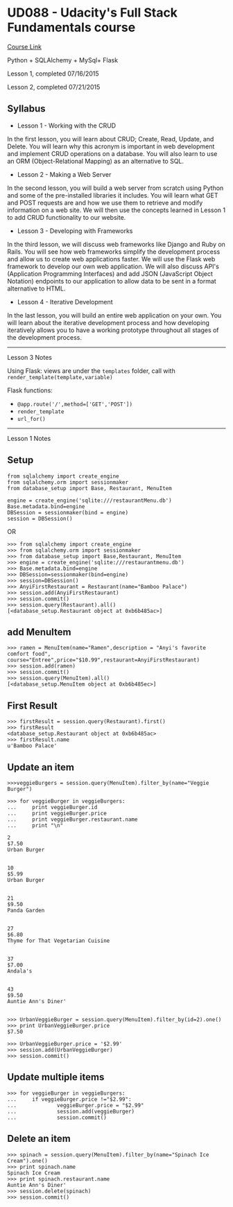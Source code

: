 # UD088 - Udacity's Full Stack Fundamentals course
[Course Link](https://www.udacity.com/course/full-stack-foundations--ud088)

Python + SQLAlchemy + MySql+ Flask

Lesson 1, completed 07/16/2015

Lesson 2, completed 07/21/2015

## Syllabus

+ Lesson 1 - Working with the CRUD

In the first lesson, you will learn about CRUD; Create, Read, Update, and Delete. You will learn why this acronym is important in web development and implement CRUD operations on a database. You will also learn to use an ORM (Object-Relational Mapping) as an alternative to SQL.

+ Lesson 2 - Making a Web Server

In the second lesson, you will build a web server from scratch using Python and some of the pre-installed libraries it includes. You will learn what GET and POST requests are and how we use them to retrieve and modify information on a web site. We will then use the concepts learned in Lesson 1 to add CRUD functionality to our website.

+ Lesson 3 - Developing with Frameworks

In the third lesson, we will discuss web frameworks like Django and Ruby on Rails. You will see how web frameworks simplify the development process and allow us to create web applications faster. We will use the Flask web framework to develop our own web application. We will also discuss API's (Application Programming Interfaces) and add JSON (JavaScript Object Notation) endpoints to our application to allow data to be sent in a format alternative to HTML.

+ Lesson 4 - Iterative Development

In the last lesson, you will build an entire web application on your own. You will learn about the iterative development process and how developing iteratively allows you to have a working prototype throughout all stages of the development process.

---

Lesson 3 Notes

Using Flask: views are under the `templates` folder, call with `render_template(template,variable)`

Flask functions: 
+ `@app.route('/',method=['GET','POST'])`
+ `render_template`
+ `url_for()`

---

Lesson 1 Notes

## Setup

```
from sqlalchemy import create_engine
from sqlalchemy.orm import sessionmaker
from database_setup import Base, Restaurant, MenuItem

engine = create_engine('sqlite:///restaurantMenu.db')
Base.metadata.bind=engine
DBSession = sessionmaker(bind = engine)
session = DBSession()
```
OR

```
>>> from sqlalchemy import create_engine
>>> from sqlalchemy.orm import sessionmaker
>>> from database_setup import Base,Restaurant, MenuItem
>>> engine = create_engine('sqlite:///restaurantmenu.db')
>>> Base.metadata.bind=engine
>>> DBSession=sessionmaker(bind=engine)
>>> session=DBSession()
>>> AnyiFirstRestaurant = Restaurant(name="Bamboo Palace")
>>> session.add(AnyiFirstRestaurant)
>>> session.commit()
>>> session.query(Restaurant).all()
[<database_setup.Restaurant object at 0xb6b485ac>]
```





## add MenuItem

```
>>> ramen = MenuItem(name="Ramen",description = "Anyi's favorite comfort food", course="Entree",price="$10.99",restaurant=AnyiFirstRestaurant)
>>> session.add(ramen)
>>> session.commit()
>>> session.query(MenuItem).all()
[<database_setup.MenuItem object at 0xb6b485ec>]
```

## First Result

```
>>> firstResult = session.query(Restaurant).first()
>>> firstResult
<database_setup.Restaurant object at 0xb6b485ac>
>>> firstResult.name
u'Bamboo Palace'
```

## Update an item

```
>>>veggieBurgers = session.query(MenuItem).filter_by(name="Veggie Burger")

>>> for veggieBurger in veggieBurgers:
...     print veggieBurger.id
...     print veggieBurger.price
...     print veggieBurger.restaurant.name
...     print "\n"

2
$7.50
Urban Burger


10
$5.99
Urban Burger


21
$9.50
Panda Garden


27
$6.80
Thyme for That Vegetarian Cuisine


37
$7.00
Andala's


43
$9.50
Auntie Ann's Diner'


>>> UrbanVeggieBurger = session.query(MenuItem).filter_by(id=2).one()
>>> print UrbanVeggieBurger.price
$7.50

>>> UrbanVeggieBurger.price = '$2.99'
>>> session.add(UrbanVeggieBurger)
>>> session.commit()
```

## Update multiple items

```
>>> for veggieBurger in veggieBurgers:
...     if veggieBurger.price !="$2.99":
...             veggieBurger.price = "$2.99"
...             session.add(veggieBurger)
...             session.commit()
```

## Delete an item

```
>>> spinach = session.query(MenuItem).filter_by(name="Spinach Ice Cream").one()
>>> print spinach.name
Spinach Ice Cream
>>> print spinach.restaurant.name
Auntie Ann's Diner'
>>> session.delete(spinach)
>>> session.commit()
```